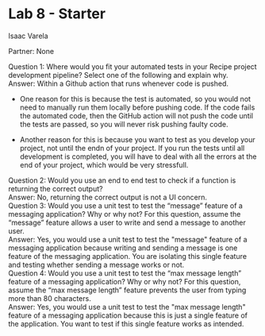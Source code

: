 # Lab 8 - Starter

Isaac Varela

Partner: None

Question 1: Where would you fit your automated tests in your Recipe project development pipeline? Select one of the following and explain why.<br>
Answer: Within a Github action that runs whenever code is pushed.
- One reason for this is because the test is automated, so you would not need to manually run them locally before pushing code. If the code fails the automated code, then the GitHub action will not push the code until the tests are passed, so you will never risk pushing faulty code.

- Another reason for this is because you want to test as you develop your project, not until the endn of your project. If you run the tests until all development is completed, you will have to deal with all the errors at the end of your project, which would be very stressfull.

Question 2: Would you use an end to end test to check if a function is returning the correct output?<br>
Answer: No, returning the correct output is not a UI concern.<br>
Question 3: Would you use a unit test to test the “message” feature of a messaging application? Why or why not? For this question, assume the “message” feature allows a user to write and send a message to another user.<br>
Answer: Yes, you would use a unit test to test the "message" feature of a messaging application because writing and sending a message is one feature of the messaging application. You are isolating this single feature and testing whether sending a message works or not.<br>
Question 4:  Would you use a unit test to test the “max message length” feature of a messaging application? Why or why not? For this question, assume the “max message length” feature prevents the user from typing more than 80 characters.<br>
Answer: Yes, you would use a unit test to test the "max message length" feature of a messaging application because this is just a single feature of the application. You want to test if this single feature works as intended.

